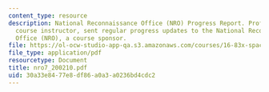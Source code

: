 ```yaml
---
content_type: resource
description: National Reconnaissance Office (NRO) Progress Report. Prof. Miller, a
  course instructor, sent regular progress updates to the National Reconnaissance
  Office (NRO), a course sponsor.
file: https://ol-ocw-studio-app-qa.s3.amazonaws.com/courses/16-83x-space-systems-engineering-spring-2002-spring-2003/30a33e8477e8df86a0a3a0236bd4cdc2_nro7_200210.pdf
file_type: application/pdf
resourcetype: Document
title: nro7_200210.pdf
uid: 30a33e84-77e8-df86-a0a3-a0236bd4cdc2
---
```

